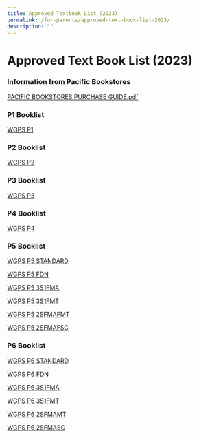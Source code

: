 ```yaml
---
title: Approved Textbook List (2023)
permalink: /for-parents/approved-text-book-list-2023/
description: ""
---
```

# **Approved Text Book List (2023)**

### Information from Pacific Bookstores

[PACIFIC BOOKSTORES PURCHASE GUIDE.pdf](/files/PACIFIC%20BOOKSTORES%20PURCHASE%20GUIDE.pdf)

### P1 Booklist  

[WGPS P1](/files/Approved%20Text%20Book%20List%20(2023)/P1.pdf)
  
### P2 Booklist

[WGPS P2](/files/Approved%20Text%20Book%20List%20(2023)/P2.pdf)

  ### P3 Booklist

[WGPS P3](/files/Approved%20Text%20Book%20List%20(2023)/P3.pdf)

### P4 Booklist

[WGPS P4](/files/Approved%20Text%20Book%20List%20(2023)/P4.pdf)

### P5 Booklist

[WGPS P5 STANDARD](/files/Approved%20Text%20Book%20List%20(2023)/P5%20STANDARD.pdf)

[WGPS P5 FDN](/files/Approved%20Text%20Book%20List%20(2023)/P5%20FDN.pdf)

[WGPS P5 3S1FMA](/files/Approved%20Text%20Book%20List%20(2023)/P5%203S1FMA.pdf)

[WGPS P5 3S1FMT](/files/Approved%20Text%20Book%20List%20(2023)/P5%203S1FMT.pdf)

[WGPS P5 2SFMAFMT](/files/Approved%20Text%20Book%20List%20(2023)/P5%202SFMAFMT.pdf)

[WGPS P5 2SFMAFSC](/files/Approved%20Text%20Book%20List%20(2023)/P5%202SFMAFSC.pdf)
  

### P6 Booklist
  
[WGPS P6 STANDARD](/files/Approved%20Text%20Book%20List%20(2023)/P6%20STANDARD.pdf)

[WGPS P6 FDN](/files/Approved%20Text%20Book%20List%20(2023)/P6%20FDN.pdf)

[WGPS P6 3S1FMA](/files/Approved%20Text%20Book%20List%20(2023)/P6%203S1FMA.pdf)

[WGPS P6 3S1FMT](/files/Approved%20Text%20Book%20List%20(2023)/P6%203S1FMT.pdf)

[WGPS P6 2SFMAMT](/files/Approved%20Text%20Book%20List%20(2023)/P6%202SFMAMT.pdf)

[WGPS P6 2SFMASC](/files/Approved%20Text%20Book%20List%20(2023)/P6%202SFMASC.pdf)